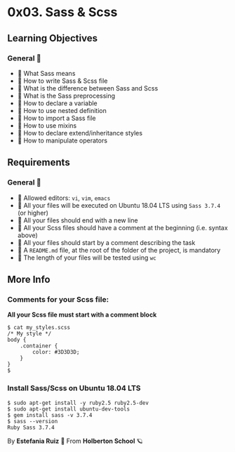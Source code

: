 # 0x03. Sass & Scss


## Learning Objectives
### General 📖
- 📖 What Sass means
- 📖 How to write Sass & Scss file
- 📖 What is the difference between Sass and Scss
- 📖 What is the Sass preprocessing
- 📖 How to declare a variable
- 📖 How to use nested definition
- 📖 How to import a Sass file
- 📖 How to use mixins
- 📖 How to declare extend/inheritance styles
- 📖 How to manipulate operators


## Requirements
### General 🚩
- 🚩 Allowed editors: `vi`, `vim`, `emacs`
- 🚩 All your files will be executed on Ubuntu 18.04 LTS using `Sass 3.7.4` (or higher)
- 🚩 All your files should end with a new line
- 🚩 All your Scss files should have a comment at the beginning (i.e. syntax above)
- 🚩 All your files should start by a comment describing the task
- 🚩 A `README.md` file, at the root of the folder of the project, is mandatory
- 🚩 The length of your files will be tested using `wc`

## More Info
### Comments for your Scss file:
**All your Scss file must start with a comment block**
````
$ cat my_styles.scss
/* My style */
body {
    .container {
        color: #3D3D3D;
    }
}
$
````

### Install Sass/Scss on Ubuntu 18.04 LTS
````
$ sudo apt-get install -y ruby2.5 ruby2.5-dev
$ sudo apt-get install ubuntu-dev-tools
$ gem install sass -v 3.7.4
$ sass --version
Ruby Sass 3.7.4
````


By **Estefania Ruiz** 🦌 From **Holberton School** 🪐